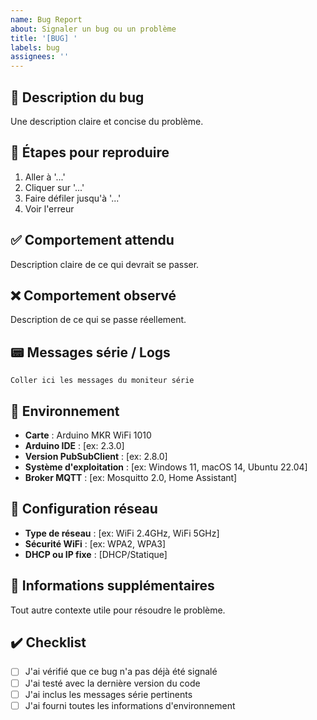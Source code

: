 ```yaml
---
name: Bug Report
about: Signaler un bug ou un problème
title: '[BUG] '
labels: bug
assignees: ''
---
```


## 🐛 Description du bug

Une description claire et concise du problème.

## 🔄 Étapes pour reproduire

1. Aller à '...'
2. Cliquer sur '...'
3. Faire défiler jusqu'à '...'
4. Voir l'erreur

## ✅ Comportement attendu

Description claire de ce qui devrait se passer.

## ❌ Comportement observé

Description de ce qui se passe réellement.

## 📟 Messages série / Logs

```
Coller ici les messages du moniteur série
```

## 🔧 Environnement

- **Carte** : Arduino MKR WiFi 1010
- **Arduino IDE** : [ex: 2.3.0]
- **Version PubSubClient** : [ex: 2.8.0]
- **Système d'exploitation** : [ex: Windows 11, macOS 14, Ubuntu 22.04]
- **Broker MQTT** : [ex: Mosquitto 2.0, Home Assistant]

## 📱 Configuration réseau

- **Type de réseau** : [ex: WiFi 2.4GHz, WiFi 5GHz]
- **Sécurité WiFi** : [ex: WPA2, WPA3]
- **DHCP ou IP fixe** : [DHCP/Statique]

## 📎 Informations supplémentaires

Tout autre contexte utile pour résoudre le problème.

## ✔️ Checklist

- [ ] J'ai vérifié que ce bug n'a pas déjà été signalé
- [ ] J'ai testé avec la dernière version du code
- [ ] J'ai inclus les messages série pertinents
- [ ] J'ai fourni toutes les informations d'environnement
